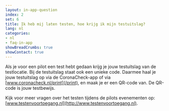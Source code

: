 ```yaml
---
layout: in-app-question
index: 2
set: 6
title: Ik heb mij laten testen, hoe krijg ik mijn testuitslag? 
lang: nl
categories:
- nl
- faq-in-app
showBreadCrumbs: true
showContact: true
---
```

Als je voor een pilot een test hebt gedaan krijg je jouw testuitslag van de testlocatie. Bij de testuitslag staat ook een unieke code. Daarmee haal je jouw testuitslag op via de CoronaCheck-app of via [www.coronacheck.nl/print](/print), en maak je er een QR-code van. De QR-code is jouw testbewijs.

Kijk voor meer vragen over het testen tijdens de pilots evenementen op: [www.testenvoortoegang.nl](http://www.testenvoortoegang.nl). 

